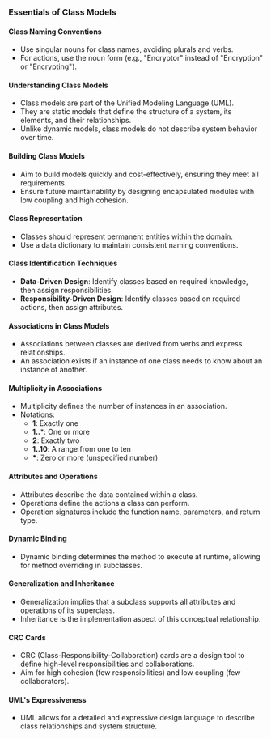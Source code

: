 ### Essentials of Class Models

#### Class Naming Conventions
- Use singular nouns for class names, avoiding plurals and verbs.
- For actions, use the noun form (e.g., "Encryptor" instead of "Encryption" or "Encrypting").

#### Understanding Class Models
- Class models are part of the Unified Modeling Language (UML).
- They are static models that define the structure of a system, its elements, and their relationships.
- Unlike dynamic models, class models do not describe system behavior over time.

#### Building Class Models
- Aim to build models quickly and cost-effectively, ensuring they meet all requirements.
- Ensure future maintainability by designing encapsulated modules with low coupling and high cohesion.

#### Class Representation
- Classes should represent permanent entities within the domain.
- Use a data dictionary to maintain consistent naming conventions.

#### Class Identification Techniques
- **Data-Driven Design**: Identify classes based on required knowledge, then assign responsibilities.
- **Responsibility-Driven Design**: Identify classes based on required actions, then assign attributes.

#### Associations in Class Models
- Associations between classes are derived from verbs and express relationships.
- An association exists if an instance of one class needs to know about an instance of another.

#### Multiplicity in Associations
- Multiplicity defines the number of instances in an association.
- Notations:
    - **1**: Exactly one
    - **1..***: One or more
    - **2**: Exactly two
    - **1..10**: A range from one to ten
    - **\***: Zero or more (unspecified number)

#### Attributes and Operations
- Attributes describe the data contained within a class.
- Operations define the actions a class can perform.
- Operation signatures include the function name, parameters, and return type.

#### Dynamic Binding
- Dynamic binding determines the method to execute at runtime, allowing for method overriding in subclasses.

#### Generalization and Inheritance
- Generalization implies that a subclass supports all attributes and operations of its superclass.
- Inheritance is the implementation aspect of this conceptual relationship.

#### CRC Cards
- CRC (Class-Responsibility-Collaboration) cards are a design tool to define high-level responsibilities and collaborations.
- Aim for high cohesion (few responsibilities) and low coupling (few collaborators).

#### UML's Expressiveness
- UML allows for a detailed and expressive design language to describe class relationships and system structure.
